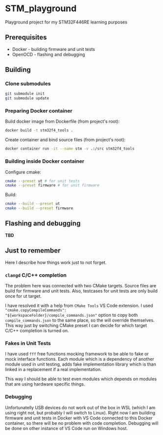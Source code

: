 # STM_playground

Playground project for my STM32F446RE learning purposes

## Prerequisites 

 - Docker - building firmware and unit tests
 - OpenOCD  - flashing and debugging

## Building

### Clone submodules

```bash
git submodule init
git submodule update
```

### Preparing Docker container

Build docker image from Dockerfile (from project's root):

```bash
docker build -t stm32f4_tools .
```

Create container and bind source files (from project's root):

```bash
docker container run -it --name stm -v .:/src stm32f4_tools
```

### Building inside Docker container

Configure cmake:

```bash
cmake --preset ut # for unit tests
cmake --preset firmware # for unit firmware
```

Build:

```bash
cmake --build --preset ut
cmake --build --preset firmware
```

## Flashing and debugging

__TBD__

## Just to remember

Here I describe how things work just to not forget.

### `clangd` C/C++ completion

The problem here was connected with two CMake targets. Source files are build for firmware 
and unit tests. Also, testcases for unit tests are only build once for ut target.

I have resolved it with a help from `CMake Tools` VS Code extension. I used
`"cmake.copyCompileCommands": "${workspaceFolder}/compile_commands.json"` option to copy
both `compile_commands.json` to the same place, so the will override themselves. This way
just by switching CMake preset I can decide for which target C/C++ completion is turned on.

### Fakes in Unit Tests

I have used `fff` free functions mocking framework to be able to fake or mock interface 
functions. Each module which is a dependency of another module used in unit testing, adds
fake implementation library which is than linked in a replacement if a real implementation.

This way I should be able to test even modules which depends on modules that are using 
hardware specific things.

### Debugging

Unfortunatelly USB devices do not work out of the box in WSL (which I am using right not,
but probably I will switch to Linux). Right now I am building firmware and unit tests in
Docker with VS Code connected to this Docker container, so there will be no problem with
code completion. Debugging will be done on other instance of VS Code run on Windows host.
